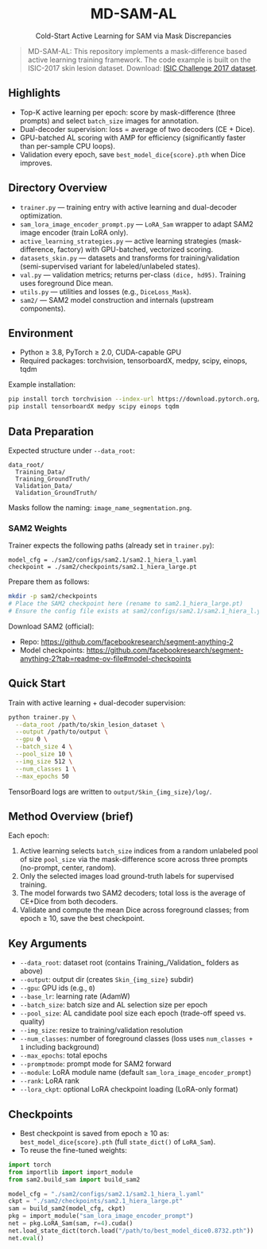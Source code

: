<div align="center">

# MD-SAM-AL

Cold-Start Active Learning for SAM via Mask Discrepancies

</div>

> MD-SAM-AL: This repository implements a mask-difference based active learning training framework. The code example is built on the ISIC-2017 skin lesion dataset. Download: [ISIC Challenge 2017 dataset](https://challenge.isic-archive.com/data/#2017).

## Highlights
- Top-K active learning per epoch: score by mask-difference (three prompts) and select `batch_size` images for annotation.
- Dual-decoder supervision: loss = average of two decoders (CE + Dice).
- GPU-batched AL scoring with AMP for efficiency (significantly faster than per-sample CPU loops).
- Validation every epoch, save `best_model_dice{score}.pth` when Dice improves.

## Directory Overview
- `trainer.py` — training entry with active learning and dual-decoder optimization.
- `sam_lora_image_encoder_prompt.py` — `LoRA_Sam` wrapper to adapt SAM2 image encoder (train LoRA only).
- `active_learning_strategies.py` — active learning strategies (mask-difference, factory) with GPU-batched, vectorized scoring.
- `datasets_skin.py` — datasets and transforms for training/validation (semi-supervised variant for labeled/unlabeled states).
- `val.py` — validation metrics; returns per-class `(dice, hd95)`. Training uses foreground Dice mean.
- `utils.py` — utilities and losses (e.g., `DiceLoss_Mask`).
- `sam2/` — SAM2 model construction and internals (upstream components).

## Environment
- Python ≥ 3.8, PyTorch ≥ 2.0, CUDA-capable GPU
- Required packages: torchvision, tensorboardX, medpy, scipy, einops, tqdm

Example installation:
```bash
pip install torch torchvision --index-url https://download.pytorch.org/whl/cu121
pip install tensorboardX medpy scipy einops tqdm
```

## Data Preparation
Expected structure under `--data_root`:
```
data_root/
  Training_Data/
  Training_GroundTruth/
  Validation_Data/
  Validation_GroundTruth/
```
Masks follow the naming: `image_name_segmentation.png`.

### SAM2 Weights
Trainer expects the following paths (already set in `trainer.py`):
```
model_cfg = ./sam2/configs/sam2.1/sam2.1_hiera_l.yaml
checkpoint = ./sam2/checkpoints/sam2.1_hiera_large.pt
```
Prepare them as follows:
```bash
mkdir -p sam2/checkpoints
# Place the SAM2 checkpoint here (rename to sam2.1_hiera_large.pt)
# Ensure the config file exists at sam2/configs/sam2.1/sam2.1_hiera_l.yaml
```

Download SAM2 (official):
- Repo: https://github.com/facebookresearch/segment-anything-2
- Model checkpoints: https://github.com/facebookresearch/segment-anything-2?tab=readme-ov-file#model-checkpoints

## Quick Start
Train with active learning + dual-decoder supervision:
```bash
python trainer.py \
  --data_root /path/to/skin_lesion_dataset \
  --output /path/to/output \
  --gpu 0 \
  --batch_size 4 \
  --pool_size 10 \
  --img_size 512 \
  --num_classes 1 \
  --max_epochs 50
```

TensorBoard logs are written to `output/Skin_{img_size}/log/`.

## Method Overview (brief)
Each epoch:
1) Active learning selects `batch_size` indices from a random unlabeled pool of size `pool_size` via the mask-difference score across three prompts (no-prompt, center, random).
2) Only the selected images load ground-truth labels for supervised training.
3) The model forwards two SAM2 decoders; total loss is the average of CE+Dice from both decoders.
4) Validate and compute the mean Dice across foreground classes; from epoch ≥ 10, save the best checkpoint.

## Key Arguments
- `--data_root`: dataset root (contains Training_/Validation_ folders as above)
- `--output`: output dir (creates `Skin_{img_size}` subdir)
- `--gpu`: GPU ids (e.g., `0`)
- `--base_lr`: learning rate (AdamW)
- `--batch_size`: batch size and AL selection size per epoch
- `--pool_size`: AL candidate pool size each epoch (trade-off speed vs. quality)
- `--img_size`: resize to training/validation resolution
- `--num_classes`: number of foreground classes (loss uses `num_classes + 1` including background)
- `--max_epochs`: total epochs
- `--promptmode`: prompt mode for SAM2 forward
- `--module`: LoRA module name (default `sam_lora_image_encoder_prompt`)
- `--rank`: LoRA rank
- `--lora_ckpt`: optional LoRA checkpoint loading (LoRA-only format)

## Checkpoints
- Best checkpoint is saved from epoch ≥ 10 as: `best_model_dice{score}.pth` (full `state_dict()` of `LoRA_Sam`).
- To reuse the fine-tuned weights:
```python
import torch
from importlib import import_module
from sam2.build_sam import build_sam2

model_cfg = "./sam2/configs/sam2.1/sam2.1_hiera_l.yaml"
ckpt = "./sam2/checkpoints/sam2.1_hiera_large.pt"
sam = build_sam2(model_cfg, ckpt)
pkg = import_module("sam_lora_image_encoder_prompt")
net = pkg.LoRA_Sam(sam, r=4).cuda()
net.load_state_dict(torch.load("/path/to/best_model_dice0.8732.pth"))
net.eval()
```
